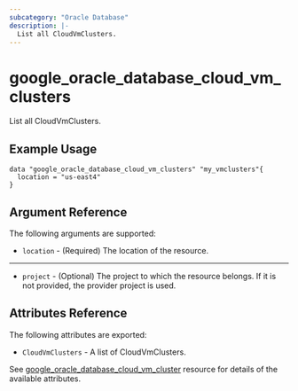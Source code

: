 ```yaml
---
subcategory: "Oracle Database"
description: |-
  List all CloudVmClusters.
---
```


# google_oracle_database_cloud_vm_clusters

List all CloudVmClusters.

## Example Usage

```hcl
data "google_oracle_database_cloud_vm_clusters" "my_vmclusters"{
  location = "us-east4"
}
```

## Argument Reference

The following arguments are supported:

* `location` - (Required) The location of the resource.

- - -
* `project` - (Optional) The project to which the resource belongs. If it
    is not provided, the provider project is used.

## Attributes Reference

The following attributes are exported:

* `CloudVmClusters` - A list of CloudVmClusters.

See [google_oracle_database_cloud_vm_cluster](https://registry.terraform.io/providers/hashicorp/google/latest/docs/resources/google_oracle_database_cloud_vm_cluster#argument-reference) resource for details of the available attributes.

